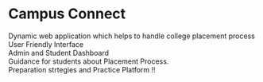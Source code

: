 # Campus Connect<br>
Dynamic web application which helps to handle college placement process
<br>
User Friendly Interface<br>
Admin and Student Dashboard<br>
Guidance for students about Placement Process.<br>
Preparation strtegies and Practice Platform !!<br>


 

